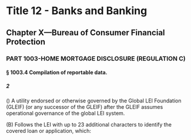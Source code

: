 
# Title 12 - Banks and Banking
## Chapter X—Bureau of Consumer Financial Protection
### PART 1003-HOME MORTGAGE DISCLOSURE (REGULATION C)
#### § 1003.4 Compilation of reportable data.
##### 2

() A utility endorsed or otherwise governed by the Global LEI Foundation (GLEIF) (or any successor of the GLEIF) after the GLEIF assumes operational governance of the global LEI system.

(B) Follows the LEI with up to 23 additional characters to identify the covered loan or application, which:
